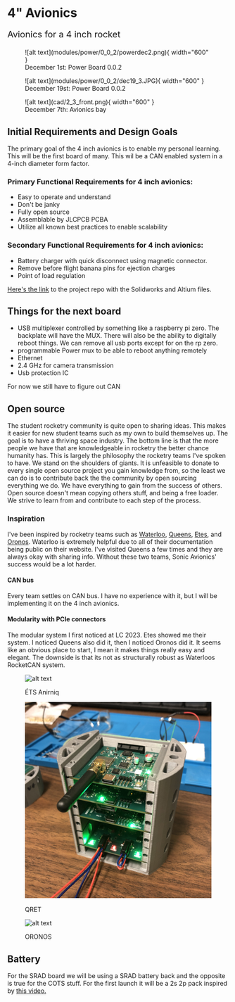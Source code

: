 # 4" Avionics

<p style="font-size: 20px;">Avionics for a 4 inch rocket</p>


<figure markdown="span">
  ![alt text](modules/power/0_0_2/powerdec2.png){ width="600" }
  <figcaption>December 1st: Power Board 0.0.2</figcaption>
</figure>

<figure markdown="span">
  ![alt text](modules/power/0_0_2/dec19_3.JPG){ width="600" }
  <figcaption>December 19st: Power Board 0.0.2</figcaption>
</figure>

<figure markdown="span">
  ![alt text](cad/2_3_front.png){ width="600" }
  <figcaption>December 7th: Avionics bay</figcaption>
</figure>

## Initial Requirements and Design Goals

The primary goal of the 4 inch avionics is to enable my personal learning.
This will be the first board of many. This wil be a CAN enabled system in a 4-inch diameter form factor.

### Primary Functional Requirements for 4 inch avionics:

- Easy to operate and understand
- Don't be janky
- Fully open source
- Assemblable by JLCPCB PCBA
- Utilize all known best practices to enable scalability

### Secondary Functional Requirements for 4 inch avionics:

- Battery charger with quick disconnect using magnetic connector.
- Remove before flight banana pins for ejection charges
- Point of load regulation

[Here's the link](https://github.com/sonicavionics/4in) to the project repo with the Solidworks and Altium files.

## Things for the next board

- USB multiplexer controlled by something like a raspberry pi zero. The backplate will have the MUX. There will also be the ability to digitally reboot things. We can remove all usb ports except for on the rp zero.
- programmable Power mux to be able to reboot anything remotely 
- Ethernet
- 2.4 GHz for camera transmission
- Usb protection IC

For now we still have to figure out CAN

## Open source

The student rocketry community is quite open to sharing ideas. This makes it easier for new student teams such as my own to build themselves up. The goal is to have a thriving space industry. The bottom line is that the more people we have that are knowledgeable in rocketry the better chance humanity has. This is largely the philosophy the rocketry teams I've spoken to have. We stand on the shoulders of giants. It is unfeasible to donate to every single open source project you gain knowledge from, so the least we can do is to contribute back the the community by open sourcing everything we do. We have everything to gain from the success of others. Open source doesn't mean copying others stuff, and being a free loader. We strive to learn from and contribute to each step of the process.

### Inspiration

I've been inspired by rocketry teams such as [Waterloo](https://www.waterloorocketry.com/), [Queens](https://qret.ca/), [Etes](https://rockets.etsmtl.ca/), and [Oronos](https://oronospolytechnique.com/en.html). Waterloo is extremely helpful due to all of their documentation being public on their website. I've visited Queens a few times and they are always okay with sharing info. Without these two teams, Sonic Avionics' success would be a lot harder.

#### CAN bus

Every team settles on CAN bus. I have no experience with it, but I will be implementing it on the 4 inch avionics.

#### Modularity with PCIe connectors

The modular system I first noticed at LC 2023. Etes showed me their system. I noticed Queens also did it, then I noticed Oronos did it. It seems like an obvious place to start, I mean it makes things really easy and elegant. The downside is that its not as structurally robust as Waterloos RocketCAN system.

<figure markdown="span">

  ![alt text](img/etes.bmp)
  <figcaption>ÉTS Anirniq</figcaption>

  ![alt text](img/qret.jpg)
  <figcaption>QRET</figcaption>

  ![alt text](img/oronos.bmp)
  <figcaption>ORONOS</figcaption>

</figure>

## Battery

For the SRAD board we will be using a SRAD battery back and the opposite is true for the COTS stuff. For the first launch it will be a 2s 2p pack inspired by [this video.](https://www.youtube.com/watch?v=3dD5KmM8ciU)
